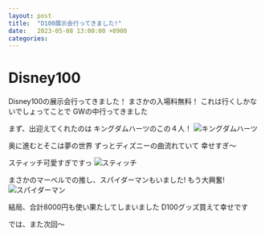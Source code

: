 ```yaml
---
layout: post
title:  "D100展示会行ってきました!"
date:   2023-05-08 13:00:00 +0900
categories: 
---
```

# Disney100
Disney100の展示会行ってきました！
まさかの入場料無料！
これは行くしかないでしょってことで
GWの中行ってきました

まず、出迎えてくれたのは
キングダムハーツのこの４人！
![キングダムハーツ](/assets/images/IMG20230505130620.jpg)

奥に進むとそこは夢の世界
ずっとディズニーの曲流れていて
幸せすぎ～

スティッチ可愛すぎですっ
![スティッチ](/assets/images/IMG20230505140535.jpg)

まさかのマーベルでの推し、スパイダーマンもいました!
もう大興奮!
![スパイダーマン](/assets/images/IMG20230505140247.jpg)

結局、合計8000円も使い果たしてしまいました
D100グッズ買えて幸せです

では、また次回～